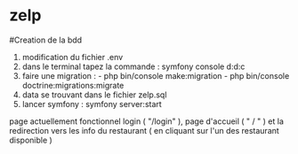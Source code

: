 # zelp

#Creation de la bdd
1. modification du fichier .env
2. dans le terminal tapez la commande : symfony console d:d:c
3. faire une migration :
                           - php bin/console make:migration
                           - php bin/console doctrine:migrations:migrate
4. data se trouvant dans le fichier zelp.sql
5. lancer symfony : symfony server:start

page actuellement fonctionnel login ( "/login" ), page d'accueil ( " / " ) et la redirection vers les info du restaurant ( en cliquant sur l'un des restaurant disponible )
